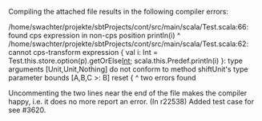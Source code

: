 Compiling the attached file results in the following compiler errors:

/home/swachter/projekte/sbtProjects/cont/src/main/scala/Test.scala:66: found cps expression in non-cps position
      println(i)
             ^
/home/swachter/projekte/sbtProjects/cont/src/main/scala/Test.scala:62: cannot cps-transform expression {
  val i: Int = Test.this.store.option(p).getOrElse[Int](1);
  scala.this.Predef.println(i)
}: type arguments [Unit,Unit,Nothing] do not conform to method shiftUnit's type parameter bounds [A,B,C >: B]
    reset {
          ^
two errors found


Uncommenting the two lines near the end of the file makes the compiler happy, i.e. it does no more report an error.
(In r22538) Added test case for see #3620.
